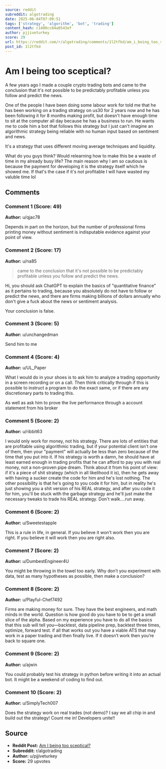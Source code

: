 ```yaml
---
source: reddit
subreddit: algotrading
date: 2025-06-04T07:09:51
tags: ['strategy', 'algorithm', 'bot', 'trading']
content_hash: c1400cc84a0543ef
author: pjjiveturkey
score: 29
url: https://reddit.com/r/algotrading/comments/1l2tfkd/am_i_being_too_sceptical/
post_id: 1l2tfkd
---
```


# Am I being too sceptical?

A few years ago I made a couple crypto trading bots and came to the conclusion that it's not possible to be predictably profitable unless you follow and predict the news.

One of the people I have been doing some labour work for told me that he has been working on a trading strategy on us30 for 2 years now and he has been following it for 8 months making profit, but doesn't have enough time to sit at the computer all day because he has a business to run. He wants me to code him a bot that follows this strategy but I just can't imagine an algorithmic strategy being reliable with no human input based on sentiment and news.

It's a strategy that uses different moving average techniques and liquidity.

What do you guys think? Would relearning how to make this be a waste of time in my already busy life? The main reason why I am so cautious is because the payment for developing it is the strategy itself which he showed me. If that's the case if it's not profitable I will have wasted my valuble time lol

## Comments

### Comment 1 (Score: 49)

**Author:** u/qjac78

Depends in part on the horizon, but the number of professional firms printing money without sentiment is indisputable evidence against your point of view.

### Comment 2 (Score: 17)

**Author:** u/na85

>came to the conclusion that it's not possible to be predictably profitable unless you follow and predict the news.

Hi, you should ask ChatGPT to explain the basics of "quantitative finance" as it pertains to trading, because you absolutely do not have to follow or predict the news, and there are firms making billions of dollars annually who don't give a fuck about the news or sentiment analysis.

Your conclusion is false.

### Comment 3 (Score: 5)

**Author:** u/unchangedman

Send him to me

### Comment 4 (Score: 4)

**Author:** u/UL_Paper

What I would do in your shoes is to ask him to analyze a trading opportunity in a screen recording or on a call. Then think critically through if this is possible to instruct a program to do the exact same, or if there are any discretionary parts to trading this.

As well as ask him to prove the live performance through a account statement from his broker

### Comment 5 (Score: 2)

**Author:** u/ribbit63

I would only work for money, not his strategy. There are lots of entities that are profitable using algorithmic trading, but if your potential client isn't one of them, then your "payment" will actually be less than zero because of the time that you put into it. If his strategy is worth a damn, he should have at least earned enough in trading profits that he can afford to pay you with real money, not a non-proven pipe dream. Think about it from his point of view: if it's a piece of shit strategy (which in all likelihood it is), then he gets away with having a sucker create the code for him and he's lost nothing. The other possibility is that he's going to you code it for him, but in reality he's just showing you a shit version of his REAL strategy, and after you code it for him, you'll be stuck with the garbage strategy and he'll just make the necessary tweaks to trade his REAL strategy. Don't walk....run away.

### Comment 6 (Score: 2)

**Author:** u/Sweetestapple

This is a rule in life, in general. If you believe it won’t work then you are right. If you believe it will work then you are right also.

### Comment 7 (Score: 2)

**Author:** u/DumbestEngineer4U

You might be throwing in the towel too early. Why don’t you experiment with data, test as many hypotheses as possible, then make a conclusion?

### Comment 8 (Score: 2)

**Author:** u/Playful-Chef7492

Firms are making money for sure. They have the best engineers, and math minds in the world. Question is how good do you have to be to get a small slice of the alpha. Based on my experience you have to do all the basics that this sub will tell you—backtest, data pipeline prep, backtest three times, optimize, forward test. if all that works out you have a viable ATS that may work in a paper trading and then finally live. If it doesn’t work then you’re back to square one.

### Comment 9 (Score: 2)

**Author:** u/ajwin

You could probably test his strategy in python before writing it into an actual bot. It might be a weekend of coding to find out.

### Comment 10 (Score: 2)

**Author:** u/SimplyTech007

Does the strategy work on real trades (not demo)? I say we all chip in and build out the strategy! Count me in! Developers unite!!

## Source

- **Reddit Post:** [Am I being too sceptical?](https://reddit.com/r/algotrading/comments/1l2tfkd/am_i_being_too_sceptical/)
- **Subreddit:** r/algotrading
- **Author:** u/pjjiveturkey
- **Score:** 29 upvotes
